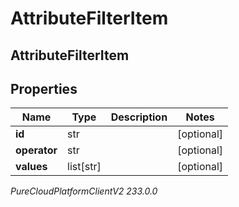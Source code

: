 # AttributeFilterItem

## AttributeFilterItem

## Properties

|Name | Type | Description | Notes|
|------------ | ------------- | ------------- | -------------|
| **id** | str |  | [optional] |
| **operator** | str |  | [optional] |
| **values** | list[str] |  | [optional] |



_PureCloudPlatformClientV2 233.0.0_
